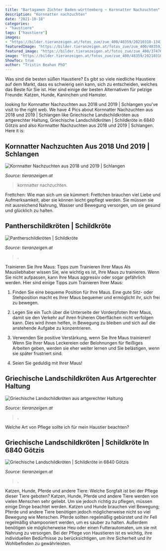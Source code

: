 ```yaml
---
title: "Bartagamen Züchter Baden-württemberg ~ Kornnatter Nachzuchten"
description: "Kornnatter nachzuchten"
date: "2021-10-18"
categories:
- "haustiere"
tags: ["haustiere"]
images:
- "https://bilder.tieranzeigen.at/fotos_zue/zue_400/48359/20210310-134341-1HxKt.jpg"
featuredImage: "https://bilder.tieranzeigen.at/fotos_zue/zue_400/48359/20210310-134341-1HxKt.jpg"
featured_image: "https://bilder.tieranzeigen.at/fotos_zue/zue_400/37476/20210302-215059-HMPZK.jpg"
image: "https://bilder.tieranzeigen.at/fotos_zue/zue_400/48359/20210310-133248-XeGND.jpg"
ShowToc: true
author: "Tristin Beahan PhD"
---
```



Was sind die besten süßen Haustiere?
Es gibt so viele niedliche Haustiere auf dem Markt, dass es schwierig sein kann, sich zu entscheiden, welches das Beste für Sie ist. Hier sind einige der besten Alternativen für pelzige Freunde: Katzen, Hunde, Kaninchen und Hamster.

	

		
looking for Kornnatter Nachzuchten aus 2018 und 2019 | Schlangen you've visit to the right web. We have 4 Pics about Kornnatter Nachzuchten aus 2018 und 2019 | Schlangen like Griechische Landschildkröten aus artgerechter Haltung, Griechische Landschildkröten | Schildkröte in 6840 Götzis and also Kornnatter Nachzuchten aus 2018 und 2019 | Schlangen. Here it is:
		
    
## Kornnatter Nachzuchten Aus 2018 Und 2019 | Schlangen

<img loading=lazy src="https://bilder.tieranzeigen.at/fotos_zue/zue_400/37476/20210302-215059-HMPZK.jpg" onerror="this.onerror=null;this.src='https://tse4.mm.bing.net/th?id=OIP._LCcS7CVLqbMVFtseSu-sQAAAA&amp;pid=15.1';" alt="Kornnatter Nachzuchten aus 2018 und 2019 | Schlangen">

_Source: tieranzeigen.at_

>kornnatter nachzuchten. 

	

Frettchen: Wie man sich um sie kümmert: Frettchen brauchen viel Liebe und Aufmerksamkeit, aber sie können leicht gepflegt werden. Sie müssen sie mit ausreichend Nahrung, Wasser und Bewegung versorgen, um sie gesund und glücklich zu halten.

    
## Pantherschildkröten | Schildkröte

<img loading=lazy src="https://bilder.tieranzeigen.at/fotos_zue/zue_400/48359/20210310-133248-XeGND.jpg" onerror="this.onerror=null;this.src='https://tse3.mm.bing.net/th?id=OIP.MjOkMUKjy1OsaJXKZFqSmgAAAA&amp;pid=15.1';" alt="Pantherschildkröten | Schildkröte">

_Source: tieranzeigen.at_

>. 

	

Trainieren Sie Ihre Maus: Tipps zum Trainieren Ihrer Maus
Als Mausliebhaber wissen Sie, wie wichtig es ist, Ihre Maus zu trainieren. Wenn Sie nicht aufpassen, kann Ihre Maus aggressiv oder sogar gefährlich werden. Hier sind einige Tipps zum Trainieren Ihrer Maus:
1. Finden Sie eine bequeme Position für Ihre Maus. Eine gute Sitz- oder Stehposition macht es Ihrer Maus bequemer und ermöglicht ihr, sich frei zu bewegen.

2. Legen Sie ein Tuch über die Unterseite der Vorderpfoten Ihrer Maus, damit sie den Verkehr auf ihren früheren Oberflächen nicht verfolgen kann. Dies wird ihnen helfen, in Bewegung zu bleiben und sich auf die anstehende Aufgabe zu konzentrieren.

3. Verwenden Sie positive Verstärkung, wenn Sie Ihre Maus trainieren! Wenn Sie Ihrer Maus Leckereien oder Belohnungen für fleißiges Arbeiten geben, werden sie eher weiter lernen und Sie belästigen, wenn sie später frustriert sind.

4. Seien Sie geduldig mit Ihrer Maus!

    
## Griechische Landschildkröten Aus Artgerechter Haltung

<img loading=lazy src="https://bilder.tieranzeigen.at/fotos_zue/zue_400/19461/20201216-131954-CefGu.jpg" onerror="this.onerror=null;this.src='https://tse4.mm.bing.net/th?id=OIP.rVYkyi4RVsY-3RDowIpEQgAAAA&amp;pid=15.1';" alt="Griechische Landschildkröten aus artgerechter Haltung">

_Source: tieranzeigen.at_

>. 

	

Welche Art von Pflege sollte ich für mein Haustier beachten?

    
## Griechische Landschildkröten | Schildkröte In 6840 Götzis

<img loading=lazy src="https://bilder.tieranzeigen.at/fotos_zue/zue_400/48359/20210310-134341-1HxKt.jpg" onerror="this.onerror=null;this.src='https://tse1.mm.bing.net/th?id=OIP.goV5lVDf-59VQ3D-pwhWIgAAAA&amp;pid=15.1';" alt="Griechische Landschildkröten | Schildkröte in 6840 Götzis">

_Source: tieranzeigen.at_

>. 

	

Katzen, Hunde, Pferde und andere Tiere: Welche Sorgfalt ist bei der Pflege dieser Tiere geboten?
Katzen, Hunde, Pferde und andere Tiere werden von vielen Menschen sehr geliebt. Um sie jedoch richtig zu pflegen, müssen einige Dinge beachtet werden. Katzen und Hunde brauchen viel Bewegung; Pferde und andere Tiere benötigen jedoch möglicherweise nicht so viel Bewegung wie Menschen. Pferde sollten regelmäßig gebürstet und ihr Fell regelmäßig shampooniert werden, um es sauber zu halten. Außerdem benötigen sie möglicherweise Heu oder einen Futterautomaten, um sie mit Nahrung zu versorgen. Bei der Pflege von Haustieren ist es wichtig, ihre individuellen Bedürfnisse zu berücksichtigen, um ihre Sicherheit und ihr Wohlbefinden zu gewährleisten.

